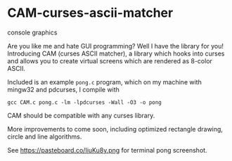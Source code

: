 # CAM-curses-ascii-matcher
console graphics

Are you like me and hate GUI programming? Well I have the library for you! Introducing CAM (curses ASCII matcher), a library which hooks into curses and allows you to create virtual screens which are rendered as 8-color ASCII.

Included is an example `pong.c` program, which on my machine with mingw32 and pdcurses, I compile with 

```gcc CAM.c pong.c -lm -lpdcurses -Wall -O3 -o pong```

CAM should be compatible with any curses library.

More improvements to come soon, including optimized rectangle drawing, circle and line algorithms.

See https://pasteboard.co/IiuKu8y.png for terminal pong screenshot.
